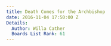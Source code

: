 ```yaml
---
title: Death Comes for the Archbishop
date: 2016-11-04 17:50:00 Z
Details:
  Author: Willa Cather
  Boards List Rank: 61
---
```



